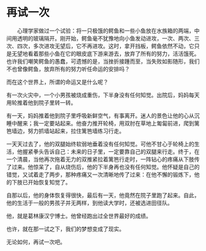 # 再试一次
　　心理学家做过一个试验：将一只极饿的鳄鱼和一些小鱼放在水族箱的两端，中间用透明的玻璃隔开。刚开始，鳄鱼毫不犹豫地向小鱼发动进攻，一次、两次、三次、四次，多次进攻无望后，它不再进攻。这时，拿开挡板，鳄鱼依然不动，它只是无望地看着那些小鱼在它的眼皮底下游来游去，放弃了所有的努力，活活饿死。也许我们嘲笑鳄鱼的愚蠢，可遗憾的是，当挫折接踵而至，当失败如影随形，我们不也曾像鳄鱼，放弃所有的努力听任命运的安排吗？ 

 而在这个世界上，所谓的命运又是什么呢？ 

 有一次火灾中，一个小男孩被烧成重伤，下半身没有任何知觉。出院后，妈妈每天用轮推着他到院子里转一转。 

 有一天，妈妈推着他到院子里呼吸新鲜空气，有事离开。迷人的景色让他的心从沉睡中醒来；我一定要站起来。他奋力推开轮椅，用双肘在草地上匍匐前进，爬到篱笆墙边，努力抓墙站起来，拉住篱笆墙练习行走。 

 一天天过去了，他的双腿始终软弱地垂着没有任何知觉。可他不甘心于轮椅上的生活，他握紧拳头告诉自己：未来的日子里，一定要靠自己的双腿来行走。终于，在一个清晨，当他再次拖着无力的双推紧拉着篱笆行走时，一阵钻心的疼痛从下肢传了过来。他惊呆了，自从烧伤后，他的下半身再也没有任何知觉。他怀疑是自己的错觉，又试着走了两步，那种疼痛又一次清晰地传了过来：在他不懈的锻炼下，他的下肢已开始恢复知觉了。 

 自那以后，他的身体恢复得很快，最后有一天，他竟然在院子里跑了起来。自此，他的生活于一般的男孩子并无两样，到他读大学时，还被选进田径队。 

 他，就是葛林康汉宁博士。他曾经跑出过全世界最好的成绩。 

 也许，就在那一试之下，我们的梦想变成了现实。 

 无论如何，再试一次吧。
 